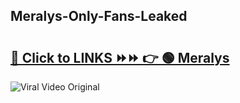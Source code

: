 
 ## Meralys-Only-Fans-Leaked

# <h2><a href="https://clipsfans.com/Meralys&ref=git">🔗 Click to LINKS ⏩⏩ 👉 🟢 Meralys </a></h2>

<a href="https://clipsfans.com/Meralys&ref=git" rel="nofollow" data-target="animated-image.originalLink"><img src="https://i.ibb.co.com/xMMVF88/686577567.gif" alt="Viral Video Original" style="max-width: 100%; display: inline-block;" data-target="animated-image.originalImage"></a>
